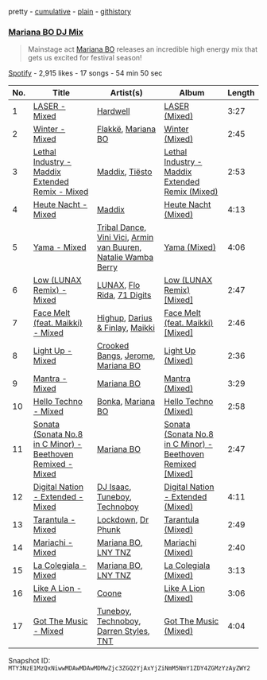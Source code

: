 pretty - [cumulative](/playlists/cumulative/37i9dQZF1DX3fGCinqxSq6.md) - [plain](/playlists/plain/37i9dQZF1DX3fGCinqxSq6) - [githistory](https://github.githistory.xyz/mackorone/spotify-playlist-archive/blob/main/playlists/plain/37i9dQZF1DX3fGCinqxSq6)

### [Mariana BO DJ Mix](https://open.spotify.com/playlist/37i9dQZF1DX3fGCinqxSq6)

> Mainstage act <a href="spotify:artist:2cFzYhiHqYS7o8ZIM9WD22">Mariana BO</a> releases an incredible high energy mix that gets us excited for festival season!

[Spotify](https://open.spotify.com/user/spotify) - 2,915 likes - 17 songs - 54 min 50 sec

| No. | Title | Artist(s) | Album | Length |
|---|---|---|---|---|
| 1 | [LASER \- Mixed](https://open.spotify.com/track/2fBuYBMwBERB6tKTJLjFp1) | [Hardwell](https://open.spotify.com/artist/6BrvowZBreEkXzJQMpL174) | [LASER \(Mixed\)](https://open.spotify.com/album/60zmNRVejDT7caThBvtcJq) | 3:27 |
| 2 | [Winter \- Mixed](https://open.spotify.com/track/5kUN8vJkq2oe76CWUCMDo1) | [Flakkë](https://open.spotify.com/artist/1sxPqLUpMnZDhO9QcMb7X1), [Mariana BO](https://open.spotify.com/artist/2cFzYhiHqYS7o8ZIM9WD22) | [Winter \(Mixed\)](https://open.spotify.com/album/5IltIjEMPcXxVb3iH7Kx4c) | 2:45 |
| 3 | [Lethal Industry \- Maddix Extended Remix \- Mixed](https://open.spotify.com/track/196h9f5gGjAU9MSZEImaIh) | [Maddix](https://open.spotify.com/artist/0RMeG9M8QFzss9bAbq99KA), [Tiësto](https://open.spotify.com/artist/2o5jDhtHVPhrJdv3cEQ99Z) | [Lethal Industry \- Maddix Extended Remix \(Mixed\)](https://open.spotify.com/album/6Inc6E6JohocZc6ihRodgH) | 2:53 |
| 4 | [Heute Nacht \- Mixed](https://open.spotify.com/track/6ULP6WQLMr7jkeszkQTwpK) | [Maddix](https://open.spotify.com/artist/0RMeG9M8QFzss9bAbq99KA) | [Heute Nacht \(Mixed\)](https://open.spotify.com/album/1XE4BUqPp6nnrdl04Sk3n5) | 4:13 |
| 5 | [Yama \- Mixed](https://open.spotify.com/track/4DNaUnzUD3yqOirn0v9xmW) | [Tribal Dance](https://open.spotify.com/artist/2r7acJfhCrsNO9ZGbUmEsS), [Vini Vici](https://open.spotify.com/artist/29zsVzEH33dD5QqxeL8dvy), [Armin van Buuren](https://open.spotify.com/artist/0SfsnGyD8FpIN4U4WCkBZ5), [Natalie Wamba Berry](https://open.spotify.com/artist/1TU11mChSWbprSRoe6U6Uj) | [Yama \(Mixed\)](https://open.spotify.com/album/73VWTK7HFe2MgV1hOgluFt) | 4:06 |
| 6 | [Low \(LUNAX Remix\) \- Mixed](https://open.spotify.com/track/5kHIymVIYnRLGeFUHYGv8J) | [LUNAX](https://open.spotify.com/artist/7CLsFRcEkn0Amc9VlVOFwR), [Flo Rida](https://open.spotify.com/artist/0jnsk9HBra6NMjO2oANoPY), [71 Digits](https://open.spotify.com/artist/7rYojRyXBLPrX6UWfnAkaC) | [Low \(LUNAX Remix\) \[Mixed\]](https://open.spotify.com/album/2pLLVSekeb4JBzpYsMkvX2) | 2:47 |
| 7 | [Face Melt \(feat\. Maikki\) \- Mixed](https://open.spotify.com/track/0nHC0YMh86ExU8xlpmws6b) | [Highup](https://open.spotify.com/artist/5vGy6auivb3qywR2zZQvU8), [Darius & Finlay](https://open.spotify.com/artist/1w67D3PakcxjYGt6xPnnke), [Maikki](https://open.spotify.com/artist/6kK6lCbJfPgDH6plFWQQID) | [Face Melt \(feat\. Maikki\) \[Mixed\]](https://open.spotify.com/album/1f8jFxY1TDytFijkBOdKm8) | 2:46 |
| 8 | [Light Up \- Mixed](https://open.spotify.com/track/6p6V8O4xJyLc1XgtPWWRus) | [Crooked Bangs](https://open.spotify.com/artist/4gkZO2kbnE03K8xGmZ2DJu), [Jerome](https://open.spotify.com/artist/4xcDVatLFh6qlcm41er3LV), [Mariana BO](https://open.spotify.com/artist/2cFzYhiHqYS7o8ZIM9WD22) | [Light Up \(Mixed\)](https://open.spotify.com/album/77o8LReFXkKeKvjiA90ukI) | 2:36 |
| 9 | [Mantra \- Mixed](https://open.spotify.com/track/4m64XEjNcFOPKtGT5aXjDh) | [Mariana BO](https://open.spotify.com/artist/2cFzYhiHqYS7o8ZIM9WD22) | [Mantra \(Mixed\)](https://open.spotify.com/album/19P273uuLlqUY9yHIcjb1Y) | 3:29 |
| 10 | [Hello Techno \- Mixed](https://open.spotify.com/track/1yo0eSb4BSLqrJ4YFVb3D9) | [Bonka](https://open.spotify.com/artist/3HIgSx8t7957kFVbwGrSRF), [Mariana BO](https://open.spotify.com/artist/2cFzYhiHqYS7o8ZIM9WD22) | [Hello Techno \(Mixed\)](https://open.spotify.com/album/7oU3oEy3qQzVeVAH70xPyu) | 2:58 |
| 11 | [Sonata \(Sonata No.8 in C Minor\) \- Beethoven Remixed \- Mixed](https://open.spotify.com/track/6ZG2dkME0EmFeyP4KCFMmW) | [Mariana BO](https://open.spotify.com/artist/2cFzYhiHqYS7o8ZIM9WD22) | [Sonata \(Sonata No.8 in C Minor\) \- Beethoven Remixed \[Mixed\]](https://open.spotify.com/album/2fDtmcCSOT60MHww58UrLm) | 2:47 |
| 12 | [Digital Nation \- Extended \- Mixed](https://open.spotify.com/track/0iZqM4d4mxKriwmGePjnY4) | [DJ Isaac](https://open.spotify.com/artist/2FmgW6Jee0JQKtb6EnBWCq), [Tuneboy](https://open.spotify.com/artist/3mZnhzeAyjpFhO3cIepzBr), [Technoboy](https://open.spotify.com/artist/37jL2LnGjAkadOCszr8v7C) | [Digital Nation \- Extended \(Mixed\)](https://open.spotify.com/album/0lQXDyIYzICYlWXCVmZlGd) | 4:11 |
| 13 | [Tarantula \- Mixed](https://open.spotify.com/track/6B0MPttegTjlF70I4teX50) | [Lockdown](https://open.spotify.com/artist/11ESC6KI0jpdML0CijeROt), [Dr Phunk](https://open.spotify.com/artist/1naX4fxuRaDFlj9tGfIUZk) | [Tarantula \(Mixed\)](https://open.spotify.com/album/0X9neJWDk6EP4P8MQ0EkBw) | 2:49 |
| 14 | [Mariachi \- Mixed](https://open.spotify.com/track/40isLOasyy3TUVt4LUukb1) | [Mariana BO](https://open.spotify.com/artist/2cFzYhiHqYS7o8ZIM9WD22), [LNY TNZ](https://open.spotify.com/artist/1x0ScxgiyFRQDKT4VwcLHa) | [Mariachi \(Mixed\)](https://open.spotify.com/album/7rxvmvH55n769aN4OCFpnx) | 2:40 |
| 15 | [La Colegiala \- Mixed](https://open.spotify.com/track/4fswkgtVzZizvZfzFzxkLL) | [Mariana BO](https://open.spotify.com/artist/2cFzYhiHqYS7o8ZIM9WD22), [LNY TNZ](https://open.spotify.com/artist/1x0ScxgiyFRQDKT4VwcLHa) | [La Colegiala \(Mixed\)](https://open.spotify.com/album/1CUBKhTeFVMSo39P7VtgLn) | 3:13 |
| 16 | [Like A Lion \- Mixed](https://open.spotify.com/track/2LcK8MekdbDfW0UjmqwABb) | [Coone](https://open.spotify.com/artist/1Wt63OMKtv6v2ivHuQLm2C) | [Like A Lion \(Mixed\)](https://open.spotify.com/album/41KbL0i0y1e3hRNFxKeqJr) | 3:06 |
| 17 | [Got The Music \- Mixed](https://open.spotify.com/track/0OwCBmh7KPc3VJLkHnQcZg) | [Tuneboy](https://open.spotify.com/artist/3mZnhzeAyjpFhO3cIepzBr), [Technoboy](https://open.spotify.com/artist/37jL2LnGjAkadOCszr8v7C), [Darren Styles](https://open.spotify.com/artist/2gZzTzeACSwFqkMroVxmnm), [TNT](https://open.spotify.com/artist/1CqOLQmjzVWXQTiIN5Wucs) | [Got The Music \(Mixed\)](https://open.spotify.com/album/6frqMcPrz8ZbGQkWY49LoA) | 4:04 |

Snapshot ID: `MTY3NzE1MzQxNiwwMDAwMDAwMDMwZjc3ZGQ2YjAxYjZiNmM5NmY1ZDY4ZGMzYzAyZWY2`

